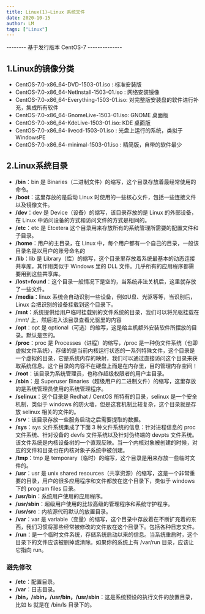 ```yaml
---
title: Linux(1)—Linux 系统文件
date: 2020-10-15
author: LM
tags: ["Linux"]
---
```


-------- 基于发行版本 CentOS-7 --------------

## 1.Linux的镜像分类

- CentOS-7.0-x86_64-DVD-1503-01.iso : 标准安装版
- CentOS-7.0-x86_64-NetInstall-1503-01.iso : 网络安装镜像
- CentOS-7.0-x86_64-Everything-1503-01.iso: 对完整版安装盘的软件进行补充，集成所有软件
- CentOS-7.0-x86_64-GnomeLive-1503-01.iso: GNOME 桌面版
- CentOS-7.0-x86_64-KdeLive-1503-01.iso: KDE 桌面版
- CentOS-7.0-x86_64-livecd-1503-01.iso : 光盘上运行的系统，类拟于 WindowsPE
- CentOS-7.0-x86_64-minimal-1503-01.iso : 精简版，自带的软件最少

## 2.Linux系统目录

- **/bin**：bin 是 Binaries（二进制文件）的缩写，这个目录存放着最经常使用的命令。
- **/boot**：这里存放的是启动 Linux 时使用的一些核心文件，包括一些连接文件以及镜像文件。
- **/dev**：dev 是 Device（设备）的缩写，该目录存放的是 Linux 的外部设备，在 Linux 中访问设备的方式和访问文件的方式是相同的。
- **/etc**：etc 是 Etcetera 这个目录用来存放所有的系统管理所需要的配置文件和子目录。
- **/home**：用户的主目录，在 Linux 中，每个用户都有一个自己的目录，一般该目录名是以用户的账号命名的
- **/lib**：lib 是 Library（库）的缩写，这个目录里存放着系统最基本的动态连接共享库，其作用类似于 Windows 里的 DLL 文件。几乎所有的应用程序都需要用到这些共享库。
- **/lost+found**：这个目录一般情况下是空的，当系统非法关机后，这里就存放了一些文件。
- **/media**：linux 系统会自动识别一些设备，例如U盘、光驱等等，当识别后，Linux 会把识别的设备挂载到这个目录下。
- **/mnt**：系统提供给用户临时挂载别的文件系统的目录，我们可以将光驱挂载在 /mnt/ 上，然后进入该目录查看光驱里的内容
- **/opt**：opt 是 optional（可选）的缩写，这是给主机额外安装软件所摆放的目录。默认是空的。
- **/proc**：proc 是 Processes（进程）的缩写，/proc 是一种伪文件系统（也即虚拟文件系统），存储的是当前内核运行状态的一系列特殊文件，这个目录是一个虚拟的目录，它是系统内存的映射，我们可以通过直接访问这个目录来获取系统信息。这个目录的内容不在硬盘上而是在内存里，目的管理内存空间！
- **/root**：该目录为系统管理员，也称作超级权限者的用户主目录。
- **/sbin**：是 Superuser Binaries（超级用户的二进制文件）的缩写，这里存放的是系统管理员使用的系统管理程序。
- **/selinux**：这个目录是 Redhat / CentOS 所特有的目录，selinux 是一个安全机制，类似于 windows 的防火墙，但是这套机制比较复杂，这个目录就是存放 selinux 相关的文件的。
- **/srv**：该目录存放一些服务启动之后需要提取的数据。
- **/sys**：sys 文件系统集成了下面 3 种文件系统的信息：针对进程信息的 proc 文件系统、针对设备的 devfs 文件系统以及针对伪终端的 devpts 文件系统。该文件系统是内核设备树的一个直观反映。当一个内核对象被创建的时候，对应的文件和目录也在内核对象子系统中被创建。
- **/tmp**：tmp 是 temporary（临时）的缩写，这个目录是用来存放一些临时文件的。
- **/usr**：usr 是 unix shared resources（共享资源）的缩写，这是一个非常重要的目录，用户的很多应用程序和文件都放在这个目录下，类似于 windows 下的 program files 目录。
- **/usr/bin**：系统用户使用的应用程序。
- **/usr/sbin**：超级用户使用的比较高级的管理程序和系统守护程序。
- **/usr/src**：内核源代码默认的放置目录。
- **/var**：var 是 variable（变量）的缩写，这个目录中存放着在不断扩充着的东西，我们习惯将那些经常被修改的文件放在这个目录下。包括各种日志文件。
- **/run**：是一个临时文件系统，存储系统启动以来的信息。当系统重启时，这个目录下的文件应该被删掉或清除。如果你的系统上有 /var/run 目录，应该让它指向 run。

### 避免修改

- **/etc**：配置目录。
- **/var**：日志目录。
- **/bin，/sbin，/usr/bin，/usr/sbin**：这是系统预设的执行文件的放置目录，比如 ls 就是在 /bin/ls 目录下的。

